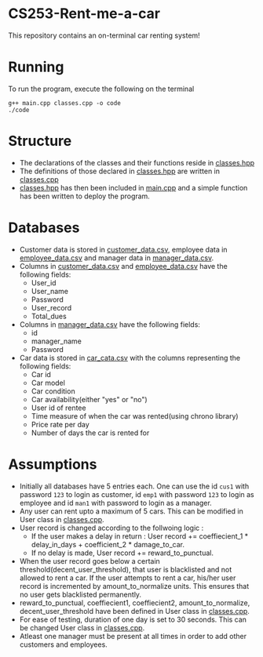 # CS253-Rent-me-a-car
This repository contains an on-terminal car renting system!
# Running 
To run the program, execute the following on the terminal
```
g++ main.cpp classes.cpp -o code
./code
```
# Structure 
* The declarations of the classes and their functions reside in [classes.hpp](classes.hpp)
* The definitions of those declared in [classes.hpp](classes.hpp) are written in [classes.cpp](classes.cpp)
* [classes.hpp](classes.hpp) has then been included in [main.cpp](main.cpp) and a simple function has been written to deploy the program.
# Databases
* Customer data is stored in [customer_data.csv](customer_data.csv), employee data in [employee_data.csv](employee_data.csv) and manager data in [manager_data.csv](manager_data.csv).
* Columns in [customer_data.csv](customer_data.csv) and [employee_data.csv](employee_data.csv) have the following fields:
  * User_id
  * User_name
  * Password
  * User_record
  * Total_dues
* Columns in [manager_data.csv](manager_data.csv) have the following fields:
  * id
  * manager_name
  * Password
* Car data is stored in [car_cata.csv](car_data.csv) with the columns representing the following fields:
  * Car id
  * Car model
  * Car condition
  * Car availability(either "yes" or "no")
  * User id of rentee
  * Time measure of when the car was rented(using chrono library)
  * Price rate per day
  * Number of days the car is rented for
# Assumptions 
* Initially all databases have 5 entries each. One can use the id ```cus1``` with password ```123``` to login as customer, id ```emp1``` with password ```123``` to login as employee and id ```man1``` with password to login as a manager.
* Any user can rent upto a maximum of 5 cars. This can be modified in User class in [classes.cpp](classes.cpp).
* User record is changed according to the follwoing logic :
  * If the user makes a delay in return :  User record += coeffiecient_1 * delay_in_days + coefficient_2 * damage_to_car.
  * If no delay is made, User record += reward_to_punctual.
* When the user record goes below a certain threshold(decent_user_threshold), that user is blacklisted and not allowed to rent a car. If the user attempts to rent a car, his/her user record is incremented by amount_to_normalize units. This ensures that no user gets blacklisted permanently.
* reward_to_punctual, coeffiecient1, coeffiecient2, amount_to_normalize, decent_user_threshold have been defined in User class in [classes.cpp](classes.cpp).
* For ease of testing, duration of one day is set to 30 seconds. This can be changed User class in [classes.cpp](classes.cpp).
* Atleast one manager must be present at all times in order to add other customers and employees.
